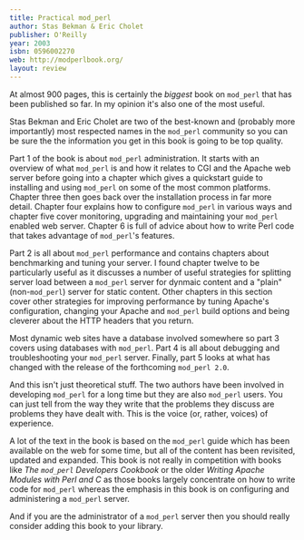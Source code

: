 ```yaml
---
title: Practical mod_perl
author: Stas Bekman & Eric Cholet
publisher: O'Reilly
year: 2003
isbn: 0596002270
web: http://modperlbook.org/
layout: review
---
```

 
At almost 900 pages, this is certainly the *biggest* book on
`mod_perl` that has been published so far. In my opinion it's
also one of the most useful.

Stas Bekman and Eric Cholet are two of the best-known and 
(probably more importantly) most respected names in the `mod_perl`
community so you can be sure the the information you get in this book is
going to be top quality.

Part 1 of the book is about `mod_perl` administration. It
starts with an overview of what `mod_perl` is and how it relates
to CGI and the Apache web server before going into a chapter which gives
a quickstart guide to installing and using `mod_perl` on some
of the most common platforms. Chapter three then goes back over the
installation process in far more detail. Chapter four explains how to 
configure `mod_perl` in various ways and chapter five cover
monitoring, upgrading and maintaining your `mod_perl` enabled
web server. Chapter 6 is full of advice about how to write Perl code
that takes advantage of `mod_perl`'s features.

Part 2 is all about `mod_perl` performance and contains
chapters about benchmarking and tuning your server. I found chapter twelve 
to be particularly useful as it discusses a number of useful strategies
for splitting server load between a `mod_perl` server for
dynmaic content and a "plain" (non-`mod_perl`) server for
static content. Other chapters in this section cover other strategies
for improving performance by tuning Apache's configuration, changing
your Apache and `mod_perl` build options and being cleverer
about the HTTP headers that you return.

Most dynamic web sites have a database involved somewhere so part 3
covers using databases with `mod_perl`. Part 4 is all about
debugging and troubleshooting your `mod_perl` server.
Finally, part 5 looks at what has changed with the release of the
forthcoming `mod_perl 2.0`.

And this isn't just theoretical stuff. The two authors have been
involved in developing `mod_perl` for a long time but they
are also `mod_perl` users. You can just tell from the way
they write that the problems they discuss are problems they have dealt
with. This is the voice (or, rather, voices) of experience.

A lot of the text in the book is based on the `mod_perl`
guide which has been available on the web for some time, but all of the
content has been revisited, updated and expanded. This book is not really
in competition with books like *The `mod_perl` Developers
Cookbook* or the older *Writing Apache Modules with Perl and C*
as those books largely concentrate on how to write code for 
`mod_perl` whereas the emphasis in this book is on configuring
and administering a `mod_perl` server.

And if you are the administrator of a `mod_perl`
server then you should really consider adding this book to your
library.

